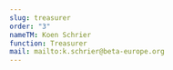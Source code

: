 ```yaml
---
slug: treasurer
order: "3"
nameTM: Koen Schrier
function: Treasurer
mail: mailto:k.schrier@beta-europe.org
---
```


